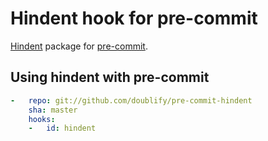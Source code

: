 # Hindent hook for pre-commit

[Hindent](https://github.com/commercialhaskell/hindent) package for [pre-commit](http://pre-commit.com).

## Using hindent with pre-commit

```yaml
-   repo: git://github.com/doublify/pre-commit-hindent
    sha: master
    hooks:
    -   id: hindent
```
